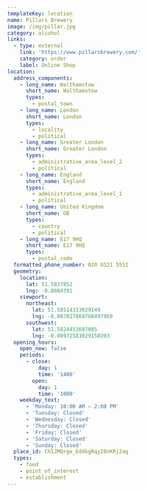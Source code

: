 ```yaml
---
templateKey: location
name: Pillars Brewery
image: /img/pillar.jpg
category: alcohol
links:
  - type: external
    link: 'https://www.pillarsbrewery.com/'
    category: order
    label: Online Shop
location:
  address_components:
    - long_name: Walthamstow
      short_name: Walthamstow
      types:
        - postal_town
    - long_name: London
      short_name: London
      types:
        - locality
        - political
    - long_name: Greater London
      short_name: Greater London
      types:
        - administrative_area_level_2
        - political
    - long_name: England
      short_name: England
      types:
        - administrative_area_level_1
        - political
    - long_name: United Kingdom
      short_name: GB
      types:
        - country
        - political
    - long_name: E17 9HQ
      short_name: E17 9HQ
      types:
        - postal_code
  formatted_phone_number: 020 8521 5552
  geometry:
    location:
      lat: 51.5837852
      lng: -0.0084391
    viewport:
      northeast:
        lat: 51.58514333029149
        lng: -0.007027869708497969
      southwest:
        lat: 51.5824453697085
        lng: -0.00972583029150203
  opening_hours:
    open_now: false
    periods:
      - close:
          day: 1
          time: '1400'
        open:
          day: 1
          time: '1000'
    weekday_text:
      - 'Monday: 10:00 AM – 2:00 PM'
      - 'Tuesday: Closed'
      - 'Wednesday: Closed'
      - 'Thursday: Closed'
      - 'Friday: Closed'
      - 'Saturday: Closed'
      - 'Sunday: Closed'
  place_id: ChIJMQrge_EddkgRqyI0nKRj2ag
  types:
    - food
    - point_of_interest
    - establishment
---
```

